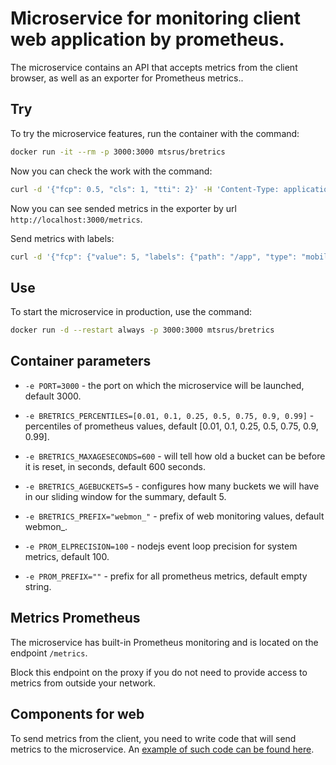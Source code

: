 # Microservice for monitoring client web application by prometheus.

The microservice contains an API that accepts metrics from the client browser, as well as an exporter for Prometheus metrics..

## Try

To try the microservice features, run the container with the command:

```sh
docker run -it --rm -p 3000:3000 mtsrus/bretrics
```

Now you can check the work with the command:

```sh
curl -d '{"fcp": 0.5, "cls": 1, "tti": 2}' -H 'Content-Type: application/json' -X POST http://localhost:3000/send-metrics/metrics
```

Now you can see sended metrics in the exporter by url `http://localhost:3000/metrics`.

Send metrics with labels:

```sh
curl -d '{"fcp": {"value": 5, "labels": {"path": "/app", "type": "mobile"}}}' -H 'Content-Type: application/json' -X POST http://localhost:3000/send-metrics/metrics
```

## Use

To start the microservice in production, use the command:

```sh
docker run -d --restart always -p 3000:3000 mtsrus/bretrics
```

## Container parameters

- `-e PORT=3000` - the port on which the microservice will be launched, default 3000.

- `-e BRETRICS_PERCENTILES=[0.01, 0.1, 0.25, 0.5, 0.75, 0.9, 0.99]` - percentiles of prometheus values,
    default [0.01, 0.1, 0.25, 0.5, 0.75, 0.9, 0.99].

- `-e BRETRICS_MAXAGESECONDS=600` - will tell how old a bucket can be before it is reset, in seconds, default 600 seconds.

- `-e BRETRICS_AGEBUCKETS=5` - configures how many buckets we will have in our sliding window for the summary, default 5.

- `-e BRETRICS_PREFIX="webmon_"` - prefix of web monitoring values,
    default webmon_.

- `-e PROM_ELPRECISION=100` - nodejs event loop precision for system metrics, default 100.

- `-e PROM_PREFIX=""` - prefix for all prometheus metrics,
    default empty string.

## Metrics Prometheus

The microservice has built-in Prometheus monitoring and is located on the endpoint `/metrics`.

Block this endpoint on the proxy if you do not need to provide access to metrics from outside your network.

## Components for web

To send metrics from the client, you need to write code that will send metrics to the microservice. An [example of such code can be found here](https://web.dev/vitals/).